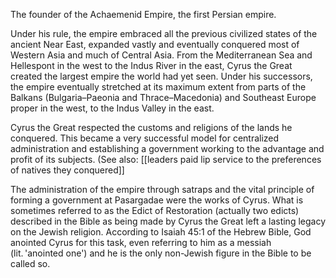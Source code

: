 The founder of the Achaemenid Empire, the first Persian empire.

Under his rule, the empire embraced all the previous civilized states of the ancient Near East, expanded vastly and eventually conquered most of Western Asia and much of Central Asia. From the Mediterranean Sea and Hellespont in the west to the Indus River in the east, Cyrus the Great created the largest empire the world had yet seen. Under his successors, the empire eventually stretched at its maximum extent from parts of the Balkans (Bulgaria–Paeonia and Thrace–Macedonia) and Southeast Europe proper in the west, to the Indus Valley in the east.

Cyrus the Great respected the customs and religions of the lands he conquered. This became a very successful model for centralized administration and establishing a government working to the advantage and profit of its subjects. (See also: [[leaders paid lip service to the preferences of natives they conquered]]

The administration of the empire through satraps and the vital principle of forming a government at Pasargadae were the works of Cyrus. What is sometimes referred to as the Edict of Restoration (actually two edicts) described in the Bible as being made by Cyrus the Great left a lasting legacy on the Jewish religion. According to Isaiah 45:1 of the Hebrew Bible, God anointed Cyrus for this task, even referring to him as a messiah (lit. 'anointed one') and he is the only non-Jewish figure in the Bible to be called so.